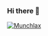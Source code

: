 ### Hi there 👋
[![Munchlax](https://img.pokemondb.net/sprites/diamond-pearl/shiny/munchlax.png)](https://pokemondb.net/pokedex/munchlax)

<!--
**WinsomeTang/WinsomeTang** is a ✨ _special_ ✨ repository because its `README.md` (this file) appears on your GitHub profile.

Here are some ideas to get you started:

- 🔭 I’m currently working on ...
- 🌱 I’m currently learning ...
- 👯 I’m looking to collaborate on ...
- 🤔 I’m looking for help with ...
- 💬 Ask me about ...
- 📫 How to reach me: ...
- 😄 Pronouns: ...
- ⚡ Fun fact: ...
-->
